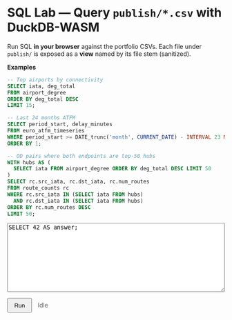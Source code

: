 # SQL Lab — Query `publish/*.csv` with DuckDB-WASM

Run SQL **in your browser** against the portfolio CSVs. Each file under `publish/` is exposed as a **view** named by its file stem (sanitized).

**Examples**

```sql
-- Top airports by connectivity
SELECT iata, deg_total
FROM airport_degree
ORDER BY deg_total DESC
LIMIT 15;

-- Last 24 months ATFM
SELECT period_start, delay_minutes
FROM euro_atfm_timeseries
WHERE period_start >= DATE_trunc('month', CURRENT_DATE) - INTERVAL 23 MONTH
ORDER BY 1;

-- OD pairs where both endpoints are top-50 hubs
WITH hubs AS (
  SELECT iata FROM airport_degree ORDER BY deg_total DESC LIMIT 50
)
SELECT rc.src_iata, rc.dst_iata, rc.num_routes
FROM route_counts rc
WHERE rc.src_iata IN (SELECT iata FROM hubs)
  AND rc.dst_iata IN (SELECT iata FROM hubs)
ORDER BY rc.num_routes DESC
LIMIT 50;
```

<!-- Import maps (normal & shim) agar bare import apache-arrow terselesaikan -->
<script type="importmap">
{
  "imports": {
    "apache-arrow": "https://cdn.jsdelivr.net/npm/apache-arrow@14.0.2/+esm"
  }
}
</script>
<script type="importmap-shim">
{
  "imports": {
    "apache-arrow": "https://cdn.jsdelivr.net/npm/apache-arrow@14.0.2/+esm"
  }
}
</script>

<!-- Loader ESM universal -->
<script src="https://cdn.jsdelivr.net/npm/es-module-shims@1.9.0/dist/es-module-shims.min.js" async crossorigin="anonymous"></script>

<!-- =============== SQL Lab UI =============== -->
<div id="lab" style="margin:.5rem 0; position:relative; z-index:3;">
  <textarea id="sql" style="width:100%;height:160px;font-family:ui-monospace,monospace;">SELECT 42 AS answer;</textarea>
</div>

<p>
  <button id="run" type="button" class="md-button md-button--primary"
          style="padding:.45rem .9rem; cursor:pointer; position:relative; z-index:4;"
          onclick="window.__runSQL__ && window.__runSQL__(event)">
    Run
  </button>
  <span id="status" style="margin-left:.6rem;color:#666;">Idle</span>
</p>

<div id="result" style="margin-top:10px;overflow:auto;"></div>

<script>
(function(){
  const log = (...a)=>console.log('[sql_lab]', ...a);
  const statusEl = ()=>document.getElementById('status');
  const resultEl = ()=>document.getElementById('result');
  const siteRoot = ()=>{ const p=location.pathname.split('/').filter(Boolean); return p.length?'/'+p[0]+'/':'/'; };
  const bust = (u)=>{ const v=Date.now(); return u+(u.includes('?')?'&':'?')+'v='+v; };

  /* >>> FIX: gunakan browser.mjs (bukan ...-eh.mjs) */
  const DUCKDB_MJS = 'https://cdn.jsdelivr.net/npm/@duckdb/duckdb-wasm@1.29.0/dist/duckdb-browser.mjs';

  let _duckdb=null, _db=null, _conn=null, _views=[];

  function sanitize(name){ return String(name).toLowerCase().replace(/[^a-z0-9_]/g,'_').replace(/^_+/,''); }

  async function makeSameOriginWorker(url){
    try{
      const js = await (await fetch(url, {mode:'cors'})).text();
      const blobUrl = URL.createObjectURL(new Blob([js], {type:'text/javascript'}));
      return new Worker(blobUrl);
    }catch(e){
      log('worker blob fallback -> direct URL', e);
      return new Worker(url);
    }
  }

  async function getConn(){
    if (_conn) return _conn;
    if (typeof importShim !== 'function') throw new Error('Engine belum siap. Coba reload (Ctrl/Cmd+Shift+R).');

    const duckdb = await importShim(DUCKDB_MJS);
    _duckdb = duckdb;

    // >>> FIX: pilih bundle resmi dari jsDelivr
    const bundles = duckdb.getJsDelivrBundles();
    const bundle  = await duckdb.selectBundle(bundles);
    log('bundle selected:', bundle);

    const worker = await makeSameOriginWorker(bundle.mainWorker);
    const logger = new duckdb.ConsoleLogger();
    const db = new duckdb.AsyncDuckDB(logger, worker);

    // >>> FIX: instantiate pakai bundle.mainModule (+ pthreadWorker jika ada)
    await db.instantiate(bundle.mainModule, bundle.pthreadWorker);

    const conn = await db.connect();
    await conn.query('INSTALL httpfs; LOAD httpfs;');

    _db=db; _conn=conn;
    return conn;
  }

  async function registerViews(){
    if (_views.length) return _views;
    let ds;
    try { ds = await (await fetch(bust(siteRoot()+'assets/datasets.json'))).json(); }
    catch(e){ log('datasets.json not found/unreadable:', e); return _views; }

    const items = Array.isArray(ds) ? ds : (ds && Array.isArray(ds.items)) ? ds.items : [];
    for (const it of items){
      const f = it.file || it.path || '';
      if (!/\.csv$/i.test(f)) continue;
      const stem   = sanitize((f.split('/').pop()||'').replace(/\.csv$/i,''));
      const csvUrl = bust(siteRoot()+'publish/'+f);
      await _conn.query(`
        CREATE OR REPLACE VIEW "${stem}"
        AS SELECT * FROM read_csv_auto('${csvUrl}', AUTO_DETECT=TRUE, SAMPLE_SIZE=20000);
      `);
      _views.push({ view: stem, file: f });
    }
    return _views;
  }

  function renderTable(df){
    const mount=resultEl();
    if(!df || !df.rows || df.rows.length===0){ mount.innerHTML='<em>No rows.</em>'; return; }
    const cols=df.schema.fields.map(f=>f.name);
    let html="<table class='dataframe'><thead><tr>"+cols.map(c=>`<th>${c}</th>`).join("")+"</tr></thead><tbody>";
    const cap=5000; let i=0;
    for(const row of df.rows){ if(i++>=cap) break; html+="<tr>"+row.map(v=>`<td>${v==null?'':v}</td>`).join("")+"</tr>"; }
    html+="</tbody></table>";
    if(df.rows.length>cap) html+=`<div style="opacity:.7;font-size:.85rem;margin-top:.35rem;">Showing first ${cap.toLocaleString()} rows</div>`;
    mount.innerHTML=html;
  }
  function showError(err){
    resultEl().innerHTML = `<pre style="color:#b71c1c;white-space:pre-wrap;">${err?.message||String(err)}</pre>`;
  }

  async function runSQL(ev){
    try{
      ev && ev.preventDefault && ev.preventDefault();
      const btn=document.getElementById('run');
      btn.disabled=true; statusEl().textContent='Running…';

      await getConn();
      await registerViews();

      const sql = document.getElementById('sql').value;
      const res = await _conn.query(sql);
      renderTable(res);
      statusEl().textContent='Done';
    }catch(err){
      console.error('[sql_lab] run error:', err);
      statusEl().textContent='Error';
      showError(err);
    }finally{
      const btn=document.getElementById('run'); if(btn) btn.disabled=false;
    }
  }

  window.__runSQL__ = runSQL;

  document.addEventListener('DOMContentLoaded', ()=>{
    const q = document.getElementById('sql');
    if (q && !q.value.trim()){
      q.value = `SELECT month, delay_min
FROM read_json_auto('${siteRoot()}api/euro_atfm_timeseries_last24.json')
ORDER BY month DESC
LIMIT 5;`;
    }
  });
})();
</script>

<style>
#lab { position: relative; z-index: 3; }
#run { pointer-events: auto; }
.dataframe{border-collapse:collapse;width:100%;font-size:0.9rem;}
.dataframe th,.dataframe td{border:1px solid #ddd;padding:.35rem .5rem;white-space:nowrap;}
.dataframe thead th{position:sticky;top:0;background:var(--md-default-fg-color--lightest,#f7f7f7);}
</style>
